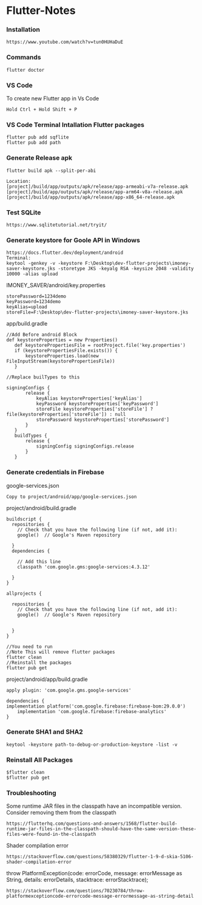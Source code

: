 # Flutter-Notes
### Installation
```
https://www.youtube.com/watch?v=tun0HUHaDuE
```
### Commands
```
flutter doctor
```
### VS Code
To create new Flutter app in Vs Code
```
Hold Ctrl + Hold Shift + P 
```
### VS Code Terminal Intallation Flutter packages
```
flutter pub add sqflite 
flutter pub add path
```
### Generate Release apk
```
flutter build apk --split-per-abi

Location:
[project]/build/app/outputs/apk/release/app-armeabi-v7a-release.apk
[project]/build/app/outputs/apk/release/app-arm64-v8a-release.apk
[project]/build/app/outputs/apk/release/app-x86_64-release.apk
```
### Test SQLite 
```
https://www.sqlitetutorial.net/tryit/
```
### Generate keystore for Goole API in Windows
```
https://docs.flutter.dev/deployment/android
Terminal:
keytool -genkey -v -keystore F:\Desktop\dev-flutter-projects\imoney-saver-keystore.jks -storetype JKS -keyalg RSA -keysize 2048 -validity 10000 -alias upload
```
IMONEY_SAVER/android/key.properties
```
storePassword=1234demo
keyPassword=1234demo
keyAlias=upload
storeFile=F:\Desktop\dev-flutter-projects\imoney-saver-keystore.jks
```
app/build.gradle
```
//Add Before android Block
def keystoreProperties = new Properties()
   def keystorePropertiesFile = rootProject.file('key.properties')
   if (keystorePropertiesFile.exists()) {
       keystoreProperties.load(new FileInputStream(keystorePropertiesFile))
   }

//Replace builTypes to this

signingConfigs {
       release {
           keyAlias keystoreProperties['keyAlias']
           keyPassword keystoreProperties['keyPassword']
           storeFile keystoreProperties['storeFile'] ? file(keystoreProperties['storeFile']) : null
           storePassword keystoreProperties['storePassword']
       }
   }
   buildTypes {
       release {
           signingConfig signingConfigs.release
       }
   }
```
### Generate credentials in Firebase
google-services.json
```
Copy to project/android/app/google-services.json
```
project/android/build.gradle
```
buildscript {
  repositories {
    // Check that you have the following line (if not, add it):
    google()  // Google's Maven repository

  }
  dependencies {
  
    // Add this line
    classpath 'com.google.gms:google-services:4.3.12'

  }
}

allprojects {
  
  repositories {
    // Check that you have the following line (if not, add it):
    google()  // Google's Maven repository

  
  }
}

//You need to run
//Note This will remove flutter packages
flutter clean
//Reinstall the packages
flutter pub get
```
project/android/app/build.gradle
```
apply plugin: 'com.google.gms.google-services'

dependencies {
implementation platform('com.google.firebase:firebase-bom:29.0.0')
    implementation 'com.google.firebase:firebase-analytics'
}
```
### Generate SHA1 and SHA2
```
keytool -keystore path-to-debug-or-production-keystore -list -v
```
### Reinstall All Packages ###
```
$flutter clean
$flutter pub get
```
### Troubleshooting ###
Some runtime JAR files in the classpath have an incompatible version. Consider removing them from the classpath
```
https://flutterhq.com/questions-and-answers/1568/flutter-build-runtime-jar-files-in-the-classpath-should-have-the-same-version-these-files-were-found-in-the-classpath
```
Shader compilation error
```
https://stackoverflow.com/questions/58380329/flutter-1-9-d-skia-5106-shader-compilation-error
```
throw PlatformException(code: errorCode, message: errorMessage as String, details: errorDetails, stacktrace: errorStacktrace);
```
https://stackoverflow.com/questions/70230784/throw-platformexceptioncode-errorcode-message-errormessage-as-string-detail
```
